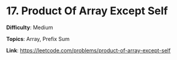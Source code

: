 # 17. Product Of Array Except Self

**Difficulty**: Medium

**Topics**: Array, Prefix Sum

**Link**: https://leetcode.com/problems/product-of-array-except-self

